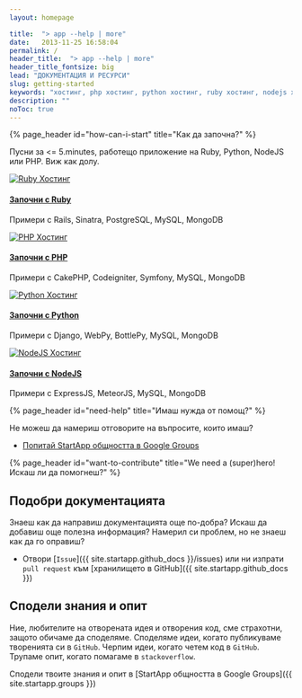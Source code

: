 ```yaml
---
layout: homepage

title:  "> app --help | more"
date:   2013-11-25 16:58:04
permalink: /
header_title:  "> app --help | more"
header_title_fontsize: big
lead: "ДОКУМЕНТАЦИЯ И РЕСУРСИ"
slug: getting-started
keywords: "хостинг, php хостинг, python хостинг, ruby хостинг, nodejs хостинг"
description: ""
noToc: true
---
```


{% page_header id="how-can-i-start" title="Как да започна?" %}

<p class="lead">Пусни за <= 5.minutes, работещо приложение на Ruby, Python, NodeJS или PHP. Виж как долу.</p>

<div class="row startapp-starters">
  <div class="col-xs-6 col-md-3">
    <a class="thumbnail" href="/getting-started/startapp-with-ruby-quick.html">
      <img src="/img/jumps/ruby.jpg" alt="Ruby Хостинг">
    </a>
    <h4><a href="/getting-started/startapp-with-ruby-quick.html">Започни с Ruby</a></h4>
    <p>Примери с Rails, Sinatra, PostgreSQL, MySQL, MongoDB</p>
  </div>
  <div class="col-xs-6 col-md-3">
    <a class="thumbnail" href="/getting-started/startapp-with-php-quick.html">
      <img src="/img/jumps/php.jpg" alt="PHP Хостинг">
    </a>
    <h4><a href="/getting-started/startapp-with-php-quick.html">Започни с PHP</a></h4>
    <p>Примери с CakePHP, Codeigniter, Symfony, MySQL, MongoDB</p>
  </div>
  <div class="clearfix visible-xs"></div>
  <div class="col-xs-6 col-md-3">
    <a class="thumbnail" href="/getting-started/startapp-with-python-quick.html">
      <img src="/img/jumps/python.jpg" alt="Python Хостинг">
    </a>
    <h4><a href="/getting-started/startapp-with-python-quick.html">Започни с Python</a></h4>
    <p>Примери с Django, WebPy, BottlePy, MySQL, MongoDB</p>
  </div>
  <div class="col-xs-6 col-md-3">
    <a class="thumbnail" href="/getting-started/startapp-with-nodejs-quick.html">
      <img src="/img/jumps/node.jpg" alt="NodeJS Хостинг">
    </a>
    <h4><a href="/getting-started/startapp-with-nodejs-quick.html">Започни с NodeJS</a></h4>
    <p>Примери с ExpressJS, MeteorJS, MySQL, MongoDB</p>
  </div>

</div>

{% page_header id="need-help" title="Имаш нужда от помощ?" %}

Не можеш да намериш отговорите на въпросите, които имаш?
<section class="read-more">
  <ul class="list-unstyled">
    <li><a href="{{ site.startapp.groups }}">Попитай StartApp общността в Google Groups</a></li>
  </ul>
</section>

{% page_header id="want-to-contribute" title="We need a (super)hero! Искаш ли да помогнеш?" %}

## Подобри документацията

Знаеш как да направиш документацията още по-добра?
Искаш да добавиш още полезна информация?
Намерил си проблем, но не знаеш как да го оправиш?

- Отвори [`Issue`]({{ site.startapp.github_docs }}/issues) или ни изпрати `pull request` към [хранилището в GitHub]({{ site.startapp.github_docs }})

## Сподели знания и опит

Ние, любителите на отворената идея и отворения код, сме страхотни, защото обичаме да споделяме.
Споделяме идеи, когато публикуваме творенията си в `GitHub`. Черпим идеи, когато четем код в `GitHub`.
Трупаме опит, когато помагаме в `stackoverflow`.

Сподели твоите знания и опит в [StartApp общността в Google Groups]({{ site.startapp.groups }})
